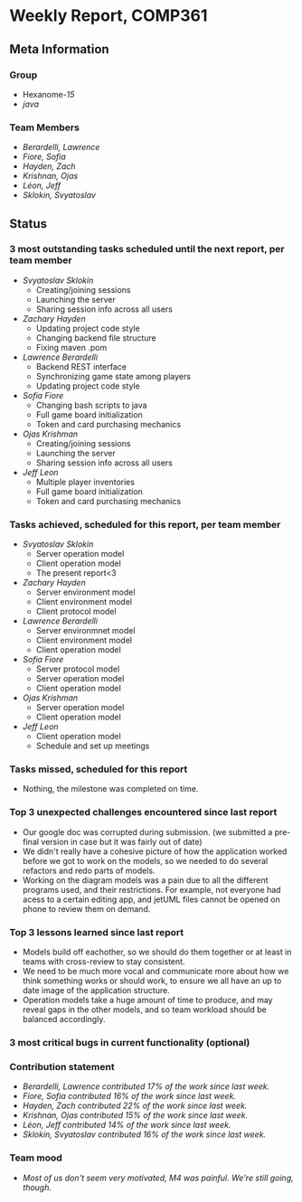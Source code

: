 # Weekly Report, COMP361

## Meta Information

### Group

 * Hexanome-*15*
 * *java*

### Team Members

 * *Berardelli, Lawrence*
 * *Fiore, Sofia*
 * *Hayden, Zach*
 * *Krishnan, Ojas*
 * *Léon, Jeff*
 * *Sklokin, Svyatoslav*

## Status

### 3 most outstanding tasks scheduled until the next report, per team member

* *Svyatoslav Sklokin*
   * Creating/joining sessions
   * Launching the server
   * Sharing session info across all users
 * *Zachary Hayden*
   * Updating project code style
   * Changing backend file structure
   * Fixing maven .pom
 * *Lawrence Berardelli*
   * Backend REST interface
   * Synchronizing game state among players
   * Updating project code style
 * *Sofia Fiore*
   * Changing bash scripts to java
   * Full game board initialization
   * Token and card purchasing mechanics
 * *Ojas Krishman*
   * Creating/joining sessions
   * Launching the server
   * Sharing session info across all users
 * *Jeff Leon*
   * Multiple player inventories
   * Full game board initialization
   * Token and card purchasing mechanics

### Tasks achieved, scheduled for this report, per team member

 * *Svyatoslav Sklokin*
   * Server operation model
   * Client operation model
   * The present report<3
 * *Zachary Hayden*
   * Server environment model
   * Client environment model
   * Client protocol model
 * *Lawrence Berardelli*
   * Server environmnet model
   * Client environment model
   * Client operation model
 * *Sofia Fiore*
   * Server protocol model
   * Server operation model
   * Client operation model
 * *Ojas Krishman*
   * Server operation model
   * Client operation model
 * *Jeff Leon*
   * Client operation model
   * Schedule and set up meetings

### Tasks missed, scheduled for this report

 * Nothing, the milestone was completed on time.

### Top 3 unexpected challenges encountered since last report

 * Our google doc was corrupted during submission. (we submitted a pre-final version in case but it was fairly out of date)
 * We didn't really have a cohesive picture of how the application worked before we got to work on the models, so we needed to do several refactors and redo parts of models.
 * Working on the diagram models was a pain due to all the different programs used, and their restrictions. For example, not everyone had acess to a certain editing app, and jetUML files cannot be opened on phone to review them on demand.

### Top 3 lessons learned since last report

 * Models build off eachother, so we should do them together or at least in teams with cross-review to stay consistent.
 * We need to be much more vocal and communicate more about how we think something works or should work, to ensure we all have an up to date image of the application structure.
 * Operation models take a huge amount of time to produce, and may reveal gaps in the other models, and so team workload should be balanced accordingly.


### 3 most critical bugs in current functionality (optional)


### Contribution statement

 * *Berardelli, Lawrence contributed 17% of the work since last week.*
 * *Fiore, Sofia contributed 16% of the work since last week.*
 * *Hayden, Zach contributed 22% of the work since last week.*
 * *Krishnan, Ojas contributed 15% of the work since last week.*
 * *Léon, Jeff contributed 14% of the work since last week.*
 * *Sklokin, Svyatoslav contributed 16% of the work since last week.*

### Team mood

 * *Most of us don't seem very motivated, M4 was painful. We're still going, though.*
